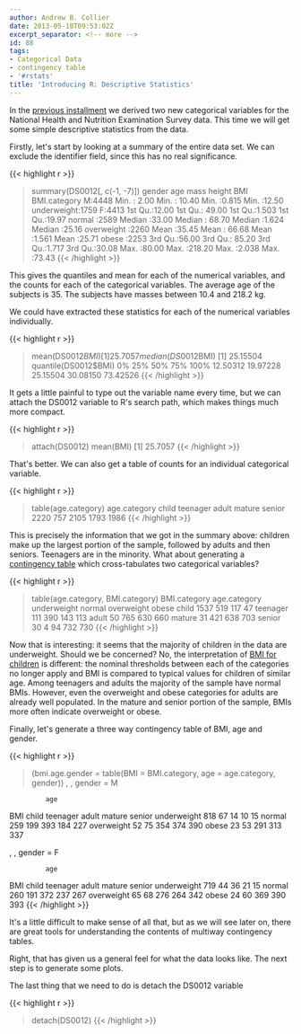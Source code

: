 ```yaml
---
author: Andrew B. Collier
date: 2013-05-18T09:53:02Z
excerpt_separator: <!-- more -->
id: 88
tags:
- Categorical Data
- contingency table
- '#rstats'
title: 'Introducing R: Descriptive Statistics'
---
```


<!--more-->

In the [previous installment](http://www.exegetic.biz/blog/2013/05/introducing-r-categorical-variables/) we derived two new categorical variables for the National Health and Nutrition Examination Survey data. This time we will get some simple descriptive statistics from the data.

Firstly, let's start by looking at a summary of the entire data set. We can exclude the identifier field, since this has no real significance.

{{< highlight r >}}
> summary(DS0012[, c(-1, -7)])
 gender        age             mass            height           BMI             BMI.category
 M:4448   Min.   : 2.00   Min.   : 10.40   Min.   :0.815   Min.   :12.50   underweight:1759
 F:4413   1st Qu.:12.00   1st Qu.: 49.00   1st Qu.:1.503   1st Qu.:19.97   normal     :2589
          Median :33.00   Median : 68.70   Median :1.624   Median :25.16   overweight :2260
          Mean   :35.45   Mean   : 66.68   Mean   :1.561   Mean   :25.71   obese      :2253
          3rd Qu.:56.00   3rd Qu.: 85.20   3rd Qu.:1.717   3rd Qu.:30.08 
          Max.   :80.00   Max.   :218.20   Max.   :2.038   Max.   :73.43
{{< /highlight >}}

This gives the quantiles and mean for each of the numerical variables, and the counts for each of the categorical variables. The average age of the subjects is 35. The subjects have masses between 10.4 and 218.2 kg.

We could have extracted these statistics for each of the numerical variables individually.

{{< highlight r >}}
> mean(DS0012$BMI)
[1] 25.7057
> median(DS0012$BMI)
[1] 25.15504
> quantile(DS0012$BMI)
      0%      25%      50%      75%     100%
12.50312 19.97228 25.15504 30.08150 73.42526
{{< /highlight >}}

It gets a little painful to type out the variable name every time, but we can attach the DS0012 variable to R's search path, which makes things much more compact.

{{< highlight r >}}
> attach(DS0012)
> mean(BMI)
[1] 25.7057
{{< /highlight >}}

That's better. We can also get a table of counts for an individual categorical variable.

{{< highlight r >}}
> table(age.category)
age.category
   child teenager    adult   mature   senior
    2220      757     2105     1793     1986
{{< /highlight >}}

This is precisely the information that we got in the summary above: children make up the largest portion of the sample, followed by adults and then seniors. Teenagers are in the minority. What about generating a [contingency table](http://en.wikipedia.org/wiki/Contingency_table) which cross-tabulates two categorical variables?

{{< highlight r >}}
> table(age.category, BMI.category)
            BMI.category
age.category underweight normal overweight obese
    child           1537    519        117    47
    teenager         111    390        143   113
    adult             50    765        630   660
    mature            31    421        638   703
    senior            30 4   94        732   730
{{< /highlight >}}

Now that is interesting: it seems that the majority of children in the data are underweight. Should we be concerned? No, the interpretation of [BMI for children](http://en.wikipedia.org/wiki/Body_mass_index#BMI-for-age) is different: the nominal thresholds between each of the categories no longer apply and BMI is compared to typical values for children of similar age. Among teenagers and adults the majority of the sample have normal BMIs. However, even the overweight and obese categories for adults are already well populated. In the mature and senior portion of the sample, BMIs more often indicate overweight or obese.

Finally, let's generate a three way contingency table of BMI, age and gender.

{{< highlight r >}}
> (bmi.age.gender = table(BMI = BMI.category, age = age.category, gender))
, , gender = M

             age
BMI           child teenager adult mature senior
  underweight   818       67    14     10     15
  normal        259      199   393    184    227
  overweight     52       75   354    374    390
  obese          23       53   291    313    337

, , gender = F

             age
BMI           child teenager adult mature senior
  underweight   719       44    36     21     15
  normal        260      191   372    237    267
  overweight     65       68   276    264    342
  obese          24       60   369    390    393
{{< /highlight >}}

It's a little difficult to make sense of all that, but as we will see later on, there are great tools for understanding the contents of multiway contingency tables.

Right, that has given us a general feel for what the data looks like. The next step is to generate some plots.

The last thing that we need to do is detach the DS0012 variable

{{< highlight r >}}
> detach(DS0012)
{{< /highlight >}}
